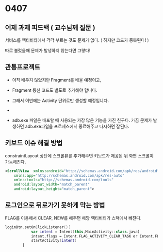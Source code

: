 # 0407

## 어제 과제 피드백 ( 교수님께 질문 )

서비스를 액티비티에서 각각 부르는 것도 문제가 없다.
( 하지만 코드가 중복된다! )

따로 불렀을때 문제가 발생하지 않는다면 그렇다!

## 관통프로젝트

- 아직 배우지 않았지만 Fragment를 배울 예정이고,

- Fragment 통신 코드도 별도로 추가해야 합니다.

- 그래서 이번에는 Activity 단위로만 생성할 예정입니다.

-

* adb.exe 파일은 배포할 때 사용되는 가장 많은 기능을 가진 친구다.
  가끔 문제가 발생하면 adb.exe파일을 프로세스에서 종료해주고 다시하면 잘된다.

## 키보드 이슈 해결 방법

constraintLayout 상단에 스크롤뷰를 추가해주면 키보드가 제공된 뒤 화면 스크롤이 가능해진다.

```xml
<ScrollView  xmlns:android="http://schemas.android.com/apk/res/android"
    xmlns:app="http://schemas.android.com/apk/res-auto"
    xmlns:tools="http://schemas.android.com/tools"
    android:layout_width="match_parent"
    android:layout_height="match_parent">
```

## 로그인으로 뒤로가기 못하게 막는 방법

FLAG를 이용해서 CLEAR, NEW를 해주면 해당 액티비티가 스택에서 빠진다.

```kotlin
loginBtn.setOnClickListener(){
            var intent = Intent(this,MainActivity::class.java)
            intent.flags = Intent.FLAG_ACTIVITY_CLEAR_TASK or Intent.FLAG_ACTIVITY_NEW_TASK
            startActivity(intent)
        }
```

##
